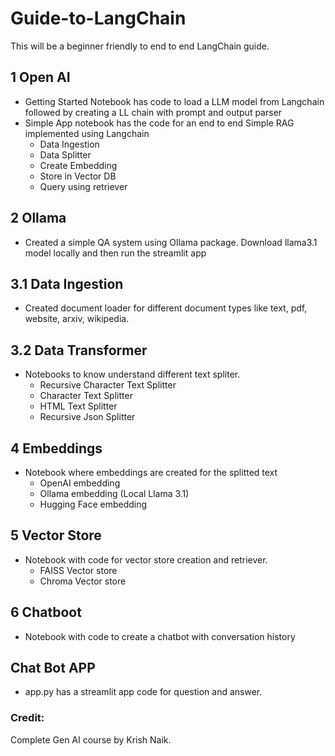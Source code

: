 # Guide-to-LangChain
This will be a beginner friendly to end to end LangChain guide. 

## 1 Open AI
- Getting Started Notebook has code to load a LLM model from Langchain followed by creating a LL chain with prompt and output parser
- Simple App notebook has the code for an end to end Simple RAG implemented using Langchain
    - Data Ingestion
    - Data Splitter
    - Create Embedding
    - Store in Vector DB
    - Query using retriever

## 2 Ollama
- Created a simple QA system using Ollama package. Download llama3.1 model locally and then run the streamlit app

## 3.1 Data Ingestion
- Created document loader for different document types like text, pdf, website, arxiv, wikipedia. 

## 3.2 Data Transformer
- Notebooks to know understand different text spliter. 
    - Recursive Character Text Splitter
    - Character Text Splitter
    - HTML Text Splitter
    - Recursive Json Splitter

## 4 Embeddings
- Notebook where embeddings are created for the splitted text
    - OpenAI embedding
    - Ollama embedding (Local Llama 3.1)
    - Hugging Face embedding

## 5 Vector Store
- Notebook with code for vector store creation and retriever. 
    - FAISS Vector store
    - Chroma Vector store

## 6 Chatboot
- Notebook with code to create a chatbot with conversation history

## Chat Bot APP
- app.py has a streamlit app code for question and answer. 

### Credit:
Complete Gen AI course by Krish Naik. 
